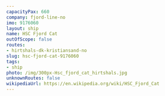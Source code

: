 ```yaml
---
capacityPax: 660
company: fjord-line-no
imo: 9176060
layout: ship
name: HSC Fjord Cat
outOfScope: false
routes:
- hirtshals-dk-kristiansand-no
slug: hsc-fjord-cat-9176060
tags:
- ship
photo: /img/300px-Hsc_fjord_cat_hirtshals.jpg
unknownRoutes: false
wikipediaUrl: https://en.wikipedia.org/wiki/HSC_Fjord_Cat
---
```

